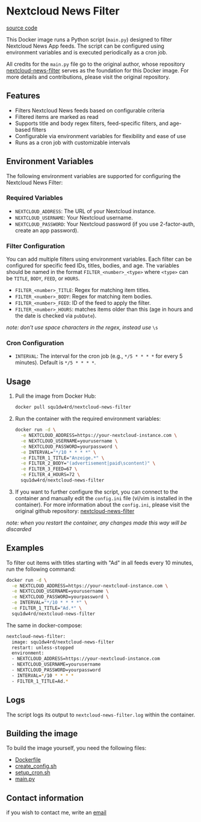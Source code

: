 # Nextcloud News Filter

[source code](https://github.com/Squ1dw4rd99/nextcloud-news-filter)

This Docker image runs a Python script (`main.py`) designed to filter Nextcloud News App feeds. The script can be configured using environment variables and is executed periodically as a cron job.

All credits for the `main.py` file go to the original author, whose repository [nextcloud-news-filter](https://github.com/mathisdt/nextcloud-news-filter) serves as the foundation for this Docker image. For more details and contributions, please visit the original repository.

## Features

- Filters Nextcloud News feeds based on configurable criteria
- Filtered items are marked as read
- Supports title and body regex filters, feed-specific filters, and age-based filters
- Configurable via environment variables for flexibility and ease of use
- Runs as a cron job with customizable intervals

## Environment Variables

The following environment variables are supported for configuring the Nextcloud News Filter:

### Required Variables

- `NEXTCLOUD_ADDRESS`: The URL of your Nextcloud instance.
- `NEXTCLOUD_USERNAME`: Your Nextcloud username.
- `NEXTCLOUD_PASSWORD`: Your Nextcloud password (if you use 2-factor-auth, create an app password).

### Filter Configuration

You can add multiple filters using environment variables. Each filter can be configured for specific feed IDs, titles, bodies, and age. The variables should be named in the format `FILTER_<number>_<type>` where `<type>` can be `TITLE`, `BODY`, `FEED`, or `HOURS`.

- `FILTER_<number>_TITLE`: Regex for matching item titles.
- `FILTER_<number>_BODY`: Regex for matching item bodies.
- `FILTER_<number>_FEED`: ID of the feed to apply the filter.
- `FILTER_<number>_HOURS`: matches items older than this (age in hours and the date is checked via `pubDate`).

*note: don’t use space characters in the regex, instead use* `\s `

### Cron Configuration

- `INTERVAL`: The interval for the cron job (e.g., `*/5 * * * *` for every 5 minutes). Default is `*/5 * * * *`.

## Usage

1. Pull the image from Docker Hub:
   ```sh
   docker pull squ1dw4rd/nextcloud-news-filter
   ```

2. Run the container with the required environment variables:
   ```sh
   docker run -d \
     -e NEXTCLOUD_ADDRESS=https://your-nextcloud-instance.com \
     -e NEXTCLOUD_USERNAME=yourusername \
     -e NEXTCLOUD_PASSWORD=yourpassword \
     -e INTERVAL="*/10 * * * *" \
     -e FILTER_1_TITLE="Anzeige.*" \
     -e FILTER_2_BODY="(advertisement|paid\scontent)" \
     -e FILTER_3_FEED=67 \
     -e FILTER_4_HOURS=72 \
     squ1dw4rd/nextcloud-news-filter
   ```

3. If you want to further configure the script, you can connect to the container and manually edit the `config.ini` file (vi/vim is installed in the container). For more information about the `config.ini`, please visit the original github repository: [nextcloud-news-filter](https://github.com/mathisdt/nextcloud-news-filter)

*note: when you restart the container, any changes made this way will be discarded*

## Examples

To filter out items with titles starting with "Ad" in all feeds every 10 minutes, run the following command:

```sh
docker run -d \
  -e NEXTCLOUD_ADDRESS=https://your-nextcloud-instance.com \
  -e NEXTCLOUD_USERNAME=yourusername \
  -e NEXTCLOUD_PASSWORD=yourpassword \
  -e INTERVAL="*/10 * * * *" \
  -e FILTER_1_TITLE="Ad.*" \
  squ1dw4rd/nextcloud-news-filter
```

The same in docker-compose:

```sh
nextcloud-news-filter:
  image: squ1dw4rd/nextcloud-news-filter
  restart: unless-stopped
  environment:
  - NEXTCLOUD_ADDRESS=https://your-nextcloud-instance.com
  - NEXTCLOUD_USERNAME=yourusername
  - NEXTCLOUD_PASSWORD=yourpassword
  - INTERVAL=*/10 * * * *
  - FILTER_1_TITLE=Ad.*
```

## Logs

The script logs its output to `nextcloud-news-filter.log` within the container.

## Building the image

To build the image yourself, you need the following files:
- [Dockerfile](https://github.com/Squ1dw4rd99/nextcloud-news-filter/)
- [create_config.sh](https://github.com/Squ1dw4rd99/nextcloud-news-filter/)
- [setup_cron.sh](https://github.com/Squ1dw4rd99/nextcloud-news-filter/)
- [main.py](https://github.com/Squ1dw4rd99/nextcloud-news-filter/)

## Contact information
if you wish to contact me, write an [email](mailto:squ1dw4rd.t3nt4cl3s@proton.me)